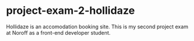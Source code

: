 # project-exam-2-hollidaze
Hollidaze is an accomodation booking site. This is my second project exam at Noroff as a front-end developer student.

